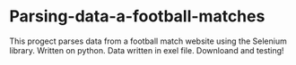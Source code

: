 # Parsing-data-a-football-matches
This progect parses data from a football match website using the Selenium library.
Written on python.
Data written in exel file.
Downloand and testing!
